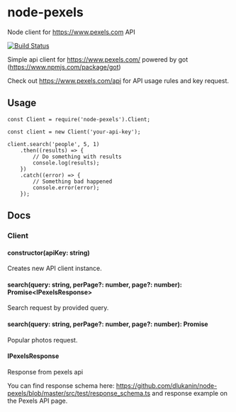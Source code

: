 # node-pexels
Node client for https://www.pexels.com API

[![Build Status](https://travis-ci.org/dlukanin/node-pexels.svg?branch=master)](https://travis-ci.org/dlukanin/node-pexels)

Simple api client for https://www.pexels.com/ powered by got (https://www.npmjs.com/package/got)

Check out https://www.pexels.com/api for API usage rules and key request.

## Usage

```
const Client = require('node-pexels').Client;

const client = new Client('your-api-key');

client.search('people', 5, 1)
    .then((results) => {
        // Do something with results
        console.log(results);
    })
    .catch((error) => {
        // Something bad happened
        console.error(error);
    });
```

## Docs
### Client
#### constructor(apiKey: string)
Creates new API client instance.

#### search(query: string, perPage?: number, page?: number): Promise\<IPexelsResponse\>
Search request by provided query.

#### search(query: string, perPage?: number, page?: number): Promise<IPexelsResponse>
Popular photos request.

#### IPexelsResponse
Response from pexels api

You can find response schema here: https://github.com/dlukanin/node-pexels/blob/master/src/test/response_schema.ts
and response example on the Pexels API page.